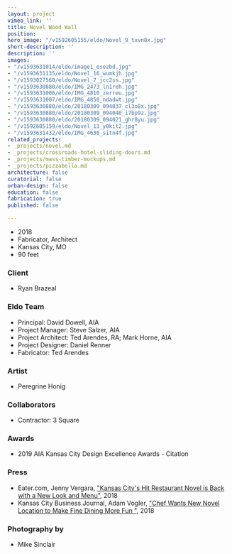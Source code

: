 ```yaml
---
layout: project
vimeo_link: ''
title: Novel Wood Wall
position: 
hero_image: "/v1592605155/eldo/Novel_9_txvn8x.jpg"
short-description: ''
description: ''
images:
- "/v1593631014/eldo/image1_esezbd.jpg"
- "/v1593631135/eldo/Novel_16_wumkjh.jpg"
- "/v1593027560/eldo/Novel_7_jcc2ss.jpg"
- "/v1593630880/eldo/IMG_2473_ln1reh.jpg"
- "/v1593631006/eldo/IMG_4810_zerreu.jpg"
- "/v1593631007/eldo/IMG_4850_ndadwt.jpg"
- "/v1593630880/eldo/20180309_094037_cl3o8x.jpg"
- "/v1593630880/eldo/20180309_094040_i7bp9z.jpg"
- "/v1593630880/eldo/20180309_094021_ghr8yu.jpg"
- "/v1592605159/eldo/Novel_13_y0kit2.jpg"
- "/v1593631432/eldo/IMG_4636_sitn4f.jpg"
related_projects:
- _projects/novel.md
- _projects/crossroads-hotel-sliding-doors.md
- _projects/mass-timber-mockups.md
- _projects/pizzabella.md
architecture: false
curatorial: false
urban-design: false
education: false
fabrication: true
published: false

---
```

* 2018
* Fabricator, Architect
* Kansas City, MO
* 90 feet

### Client

* Ryan Brazeal

### Eldo Team

* Principal: David Dowell, AIA
* Project Manager: Steve Salzer, AIA
* Project Architect: Ted Arendes, RA; Mark Horne, AIA
* Project Designer: Daniel Renner
* Fabricator: Ted Arendes

### Artist

* Peregrine Honig

### Collaborators

* Contractor: 3 Square

### Awards

* 2019 AIA Kansas City Design Excellence Awards -  Citation

### Press

* Eater.com, Jenny Vergara, ["Kansas City's Hit Restaurant Novel is Back with a New Look and Menu"](https://www.eater.com/2018/4/27/17290716/novel-restaurant-kansas-city-ryan-brazeal-jessica-armstrong-opening-photos "Kansas City's Hit Restaurant Novel is Back with a New Look and Menu"), 2018
* Kansas City Business Journal, Adam Vogler, ["Chef Wants New Novel Location to Make Fine Dining More Fun "](https://www.bizjournals.com/kansascity/news/2018/05/17/novel-crossroads-restaurant-photo-tour.html?ana=e_ae_set1&s=article_du&ed=2018-05-17&u=K3wntxBPBCRSVp6ZHeNTTA02ed89d8&t=1526589671&j=81651381 "Chef Wants New Novel Location to Make Fine Dining More Fun "), 2018

### Photography by

* Mike Sinclair